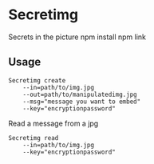 # Secretimg
Secrets in the picture
npm install
npm link

## Usage

```shell
Secretimg create
    --in=path/to/img.jpg
    --out=path/to/manipulatedimg.jpg
    --msg="message you want to embed"
    --key="encryptionpassword"
```

Read a message from a jpg

```shell
Secretimg read
    --in=path/to/img.jpg
    --key="encryptionpassword"
```
